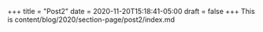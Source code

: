 +++
title = "Post2"
date = 2020-11-20T15:18:41-05:00
draft = false
+++
This is content/blog/2020/section-page/post2/index.md
